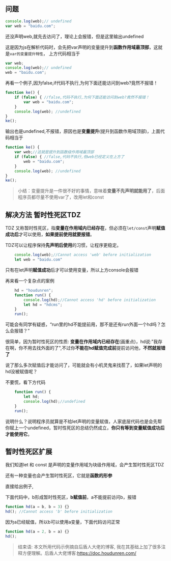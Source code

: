 ## 问题

```js
console.log(web);// undefined
var web = "baidu.com";
```
还没声明web,就先去访问了，理论上会报错，但是这里输出undefined

这是因为js在解析代码时，会先把var声明的变量提升到**函数作用域最顶部**，这就是`var的变量提升特性`，
上方代码相当于
```js
var web;
console.log(web);// undefined
web = "baidu.com";
```
再看一个例子,因为false,if代码不执行,为何下面还能访问到web?竟然不报错！
```js
function ke() {
    if (false) { //false,代码不执行,为何下面还能访问到web?竟然不报错！
        var web = "baidu.com";
    }
    console.log(web); //undefined
}
ke();
```
输出也是undefined,不报错，原因也是**变量提升**(提升到函数作用域顶部)，上面代码相当于
```js
function ke() {
    var web;//这就是提升到函数级作用域最顶部
    if (false) { //false,代码不执行,但web已经定义在上方了
        web = "baidu.com";
    }
    console.log(web); //undefined
}
ke();
```
> 小结：变量提升是一件很不好的事情，意味着**变量不先声明就能用了**，后面程序员都尽量不使用var了，改用let和const


## 解决方法 暂时性死区TDZ
TDZ 又称暂时性死区，指**变量在作用域内已经存在**，但必须在`let/const`声明**赋值成功后**才可以使用，**如果提前使用就要报错**。

TDZ可以让程序保持**先声明后使用**的习惯，让程序更稳定。

```js
    console.log(web);//Cannot access 'web' before initialization
    let web = "baidu.com"
```
只有在let声明**赋值成功**后才可以使用变量，所以上方console会报错

再来看一个复杂点的案例
```js
    hd = "houdunren";
    function run() {
        console.log(hd);//Cannot access 'hd' before initialization
        let hd = "hdcms";
    }
    run();
```
可能会有同学有疑惑，“run里的hd不能提前用，那不是还有run外面一个hd吗？怎么会报错？”

很简单，因为暂时性死区的性质: **变量在作用域内已经存在**(画重点)，hd说:"我存在啊，你不用去找外面的了",不过你**不能在hd赋值完成前**提前访问他，**不然就报错了**


说了那么多次赋值后才能访问了，可能就会有小机灵鬼来找茬了，如果let声明的hd没被赋值呢？

不要慌，看下方代码
```js
    function run() {
        let hd;
        console.log(hd);//undefined
    }
    run();
```
说明什么？说明程序员就算是不给let声明的变量赋值，人家底层代码也是会先帮你赋上一个undefined，暂时性死区的总结仍然成立，**你只有等到变量赋值成功后才能使用它**。

## 暂时性死区扩展
我们知道let 和 const 是声明的变量作用域为块级作用域，会产生暂时性死区TDZ

还有一种变量也会产生暂时性死区，它就是**函数的形参**

直接给出例子,

下面代码中，b形成暂时性死区，**b赋值前**，a不能提前访问b，报错
```js
function hd(a = b, b = 3) {}
hd(); //Cannot access 'b' before initialization
```
因为a已经赋值，所以b可以使用a变量，下面代码访问正常
```js
function hd(a = 2, b = a) {}
hd(); 
```

> 结束语: 本文所用代码示例摘自后盾人大佬的博客, 我在其基础上加了很多注释方便理解。后盾人大佬博客:https://doc.houdunren.com/
